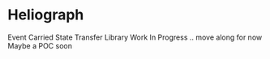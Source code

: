 # Heliograph
Event Carried State Transfer Library
Work In Progress .. move along for now
Maybe a POC soon

